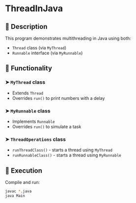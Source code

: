 # ThreadInJava

## 📌 Description
This program demonstrates multithreading in Java using both:
- `Thread` class (via `MyThread`)
- `Runnable` interface (via `MyRunnable`)

## 🧠 Functionality

### ➤ `MyThread` class
- Extends `Thread`
- Overrides `run()` to print numbers with a delay

### ➤ `MyRunnable` class
- Implements `Runnable`
- Overrides `run()` to simulate a task

### ➤ `ThreadOperations` class
- `runThreadClass()` - starts a thread using `MyThread`
- `runRunnableClass()` - starts a thread using `MyRunnable`

## 🚀 Execution
Compile and run:
```bash
javac *.java
java Main
